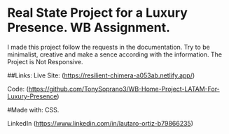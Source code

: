 # Real State Project for a Luxury Presence. WB Assignment.

I made this project follow the requests in the documentation. Try to be minimalist, creative and make a sence according with the information. The Project is Not Responsive.

##Links: 
Live Site: (https://resilient-chimera-a053ab.netlify.app/)

Code: (https://github.com/TonySoprano3/WB-Home-Project-LATAM-For-Luxury-Presence)

#Made with: CSS.

LinkedIn (https://www.linkedin.com/in/lautaro-ortiz-b79866235)

